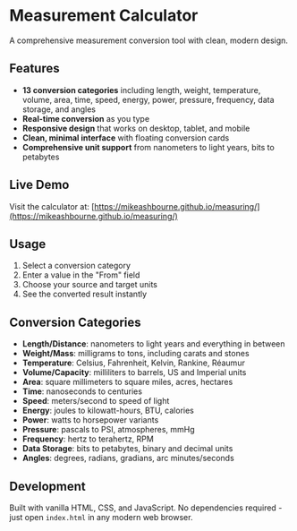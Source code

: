 # Measurement Calculator

A comprehensive measurement conversion tool with clean, modern design.

## Features

- **13 conversion categories** including length, weight, temperature, volume, area, time, speed, energy, power, pressure, frequency, data storage, and angles
- **Real-time conversion** as you type
- **Responsive design** that works on desktop, tablet, and mobile
- **Clean, minimal interface** with floating conversion cards
- **Comprehensive unit support** from nanometers to light years, bits to petabytes

## Live Demo

Visit the calculator at: [https://mikeashbourne.github.io/measuring/](https://mikeashbourne.github.io/measuring/)

## Usage

1. Select a conversion category
2. Enter a value in the "From" field
3. Choose your source and target units
4. See the converted result instantly

## Conversion Categories

- **Length/Distance**: nanometers to light years and everything in between
- **Weight/Mass**: milligrams to tons, including carats and stones
- **Temperature**: Celsius, Fahrenheit, Kelvin, Rankine, Réaumur
- **Volume/Capacity**: milliliters to barrels, US and Imperial units
- **Area**: square millimeters to square miles, acres, hectares
- **Time**: nanoseconds to centuries
- **Speed**: meters/second to speed of light
- **Energy**: joules to kilowatt-hours, BTU, calories
- **Power**: watts to horsepower variants
- **Pressure**: pascals to PSI, atmospheres, mmHg
- **Frequency**: hertz to terahertz, RPM
- **Data Storage**: bits to petabytes, binary and decimal units
- **Angles**: degrees, radians, gradians, arc minutes/seconds

## Development

Built with vanilla HTML, CSS, and JavaScript. No dependencies required - just open `index.html` in any modern web browser.